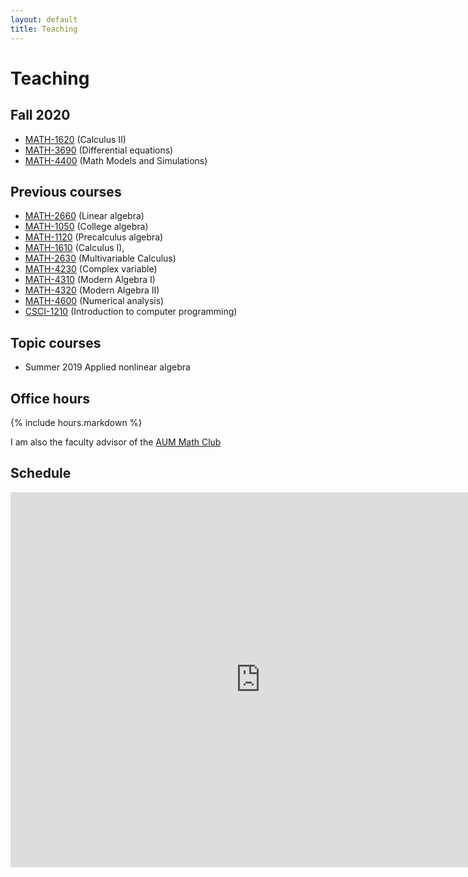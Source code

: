 ```yaml
---
layout: default
title: Teaching
---
```


# Teaching

## Fall 2020

- [MATH-1620](calc2/)     (Calculus II)
- [MATH-3690](ode/)       (Differential equations)
- [MATH-4400](modsim/)    (Math Models and Simulations)

## Previous courses

- [MATH-2660](linalg/)    (Linear algebra)
- [MATH-1050](math-1050/) (College algebra)
- [MATH-1120](math-1120/) (Precalculus algebra)
- [MATH-1610](calc1/)     (Calculus I),
- [MATH-2630](calc3/)     (Multivariable Calculus)
- [MATH-4230](complex/)   (Complex variable)
- [MATH-4310](alg1/)      (Modern Algebra I)
- [MATH-4320](alg2/)      (Modern Algebra II)
- [MATH-4600](num/)       (Numerical analysis)
- [CSCI-1210](matlab/)    (Introduction to computer programming)

## Topic courses

- Summer 2019 Applied nonlinear algebra

## Office hours

{% include hours.markdown %}

I am also the faculty advisor of the [AUM Math Club](mathclub/)

Schedule
--------

<iframe src="https://calendar.google.com/calendar/embed?showTitle=0&amp;showNav=0&amp;showPrint=0&amp;showCalendars=0&amp;mode=WEEK&amp;height=600&amp;wkst=1&amp;bgcolor=%23FFFFFF&amp;src=k7cas66vp4vba2cruqhh4cila8%40group.calendar.google.com&amp;color=%235F6B02&amp;ctz=America%2FChicago" style="border-width:0" width="800" height="600" frameborder="0" scrolling="no"></iframe>
